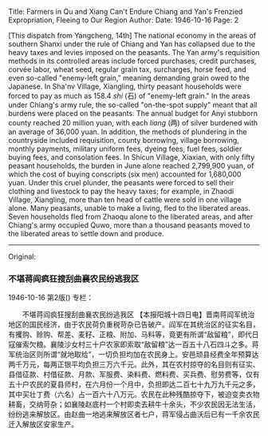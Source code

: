 Title: Farmers in Qu and Xiang Can't Endure Chiang and Yan's Frenzied Expropriation, Fleeing to Our Region
Author:
Date: 1946-10-16
Page: 2

[This dispatch from Yangcheng, 14th] The national economy in the areas of southern Shanxi under the rule of Chiang and Yan has collapsed due to the heavy taxes and levies imposed on the peasants. The Yan army's requisition methods in its controlled areas include forced purchases, credit purchases, corvée labor, wheat seed, regular grain tax, surcharges, horse feed, and even so-called "enemy-left grain," meaning demanding grain owed to the Japanese. In Sha'nv Village, Xiangling, thirty peasant households were forced to pay as much as 158.4 *shi* (石) of "enemy-left grain." In the areas under Chiang's army rule, the so-called "on-the-spot supply" meant that all burdens were placed on the peasants. The annual budget for Anyi stubborn county reached 20 million yuan, with each *liang* (两) of silver burdened with an average of 36,000 yuan. In addition, the methods of plundering in the countryside included requisition, county borrowing, village borrowing, monthly payments, military uniform fees, dyeing fees, fuel fees, soldier buying fees, and consolation fees. In Shicun Village, Xiaxian, with only fifty peasant households, the burden in June alone reached 2,799,900 yuan, of which the cost of buying conscripts (six men) accounted for 1,680,000 yuan. Under this cruel plunder, the peasants were forced to sell their clothing and livestock to pay the heavy taxes; for example, in Zhaodi Village, Xiangling, more than ten head of cattle were sold in one village alone. Many peasants, unable to make a living, fled to the liberated areas. Seven households fled from Zhaoqu alone to the liberated areas, and after Chiang's army occupied Quwo, more than a thousand peasants moved to the liberated areas to settle down and produce.



<hr /> 

Original: 


### 不堪蒋阎疯狂搜刮曲襄农民纷逃我区

1946-10-16
第2版()
专栏：

　　不堪蒋阎疯狂搜刮曲襄农民纷逃我区
    【本报阳城十四日电】晋南蒋阎军统治地区的国民经济，由于农民荷负重税苛杂已告破产。阎军在其统治区的征实名目，有攫购、赊购、帮差、麦籽、正粮、附加、马料等，竟更有所谓“敌留粮”，即代日寇催索欠粮。襄陵沙女村三十户农家即索取“敌留粮”达一百五十八石四斗之多。蒋军统治区则所谓“就地取给”，一切负担均加在农民身上。安邑顽县经费全年预算达两千万元，每两正银平均负担三万六千元。此外，其在农村掠夺的名目则有征实、县借征款、村借征款、月款、军服费、染料费、燃料费、买兵费、慰劳费等，仅有五十户农民的夏县师村，在六月份一个月中，负担即达二百七十九万九千元之多，其中买壮丁费（六名）占一百六十八万元。农民在此种残酷掠夺下，被迫变卖衣物耕畜，交纳苛杂；如襄陵赵底村一个村即卖去耕牛十余头，不少农民因无法生活，纷纷逃来解放区。由赵曲一地逃来解放区者七户，蒋军侵占曲沃后已有一千余农民迁入解放区安家生产。
